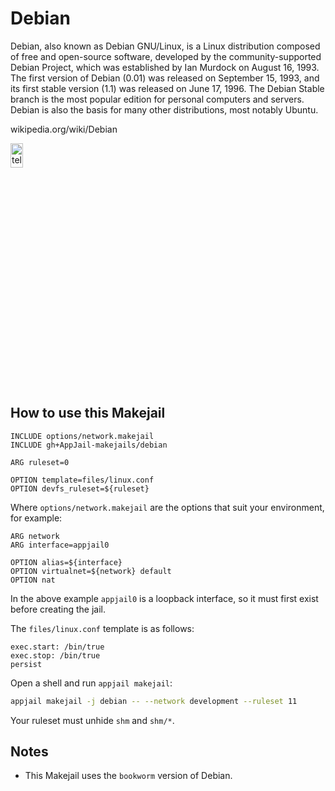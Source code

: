 # Debian

Debian, also known as Debian GNU/Linux, is a Linux distribution composed of free and open-source software, developed by the community-supported Debian Project, which was established by Ian Murdock on August 16, 1993. The first version of Debian (0.01) was released on September 15, 1993, and its first stable version (1.1) was released on June 17, 1996. The Debian Stable branch is the most popular edition for personal computers and servers. Debian is also the basis for many other distributions, most notably Ubuntu. 

wikipedia.org/wiki/Debian

<img src="https://upload.wikimedia.org/wikipedia/commons/thumb/4/4a/Debian-OpenLogo.svg/320px-Debian-OpenLogo.svg.png" alt="teleirc logo" width="20%" height="10%">

## How to use this Makejail

```
INCLUDE options/network.makejail
INCLUDE gh+AppJail-makejails/debian

ARG ruleset=0

OPTION template=files/linux.conf
OPTION devfs_ruleset=${ruleset}
```

Where `options/network.makejail` are the options that suit your environment, for example:

```
ARG network
ARG interface=appjail0

OPTION alias=${interface}
OPTION virtualnet=${network} default
OPTION nat
```

In the above example `appjail0` is a loopback interface, so it must first exist before creating the jail.

The `files/linux.conf` template is as follows:

```
exec.start: /bin/true
exec.stop: /bin/true
persist
```

Open a shell and run `appjail makejail`:

```sh
appjail makejail -j debian -- --network development --ruleset 11
```

Your ruleset must unhide `shm` and `shm/*`.

## Notes

* This Makejail uses the `bookworm` version of Debian.

